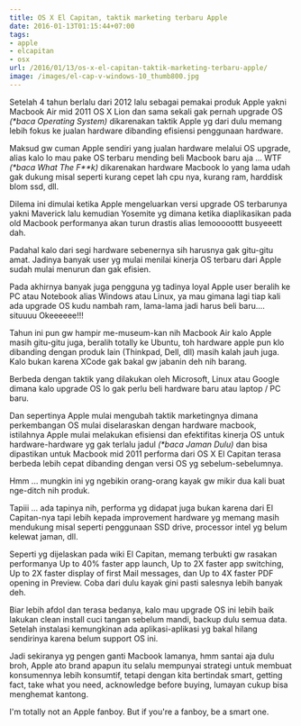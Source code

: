 ```yaml
---
title: OS X El Capitan, taktik marketing terbaru Apple
date: 2016-01-13T01:15:44+07:00
tags:
- apple
- elcapitan
- osx
url: /2016/01/13/os-x-el-capitan-taktik-marketing-terbaru-apple/
image: /images/el-cap-v-windows-10_thumb800.jpg
---
```


Setelah 4 tahun berlalu dari 2012 lalu sebagai pemakai produk Apple yakni Macbook Air mid 2011 OS X Lion dan sama sekali gak pernah upgrade OS _(\*baca Operating System)_ dikarenakan taktik Apple yg dari dulu memang lebih fokus ke jualan hardware dibanding efisiensi penggunaan hardware.

Maksud gw cuman Apple sendiri yang jualan hardware melalui OS upgrade, alias kalo lo mau pake OS terbaru mending beli Macbook baru aja ... WTF _(\*baca What The F\*\*k)_ dikarenakan hardware Macbook lo yang lama udah gak dukung misal seperti kurang cepet lah cpu nya, kurang ram, harddisk blom ssd, dll.

Dilema ini dimulai ketika Apple mengeluarkan versi upgrade OS terbarunya yakni Maverick lalu kemudian Yosemite yg dimana ketika diaplikasikan pada old Macbook performanya akan turun drastis alias lemooooottt busyeeett dah.

Padahal kalo dari segi hardware sebenernya sih harusnya gak gitu-gitu amat. Jadinya banyak user yg mulai menilai kinerja OS terbaru dari Apple sudah mulai menurun dan gak efisien.

Pada akhirnya banyak juga pengguna yg tadinya loyal Apple user beralih ke PC atau Notebook alias Windows atau Linux, ya mau gimana lagi tiap kali ada upgrade OS kudu nambah ram, lama-lama jadi harus beli baru.... situuuu Okeeeeee!!!

Tahun ini pun gw hampir me-museum-kan nih Macbook Air kalo Apple masih gitu-gitu juga, beralih totally ke Ubuntu, toh hardware apple pun klo dibanding dengan produk lain (Thinkpad, Dell, dll) masih kalah jauh juga. Kalo bukan karena XCode gak bakal gw jabanin deh nih barang.

Berbeda dengan taktik yang dilakukan oleh Microsoft, Linux atau Google dimana kalo upgrade OS lo gak perlu beli hardware baru atau laptop / PC baru.

Dan sepertinya Apple mulai mengubah taktik marketingnya dimana perkembangan OS mulai diselaraskan dengan hardware macbook, istilahnya Apple mulai melakukan efisiensi dan efektifitas kinerja OS untuk hardware-hardware yg gak terlalu jadul _(\*baca Jaman Dulu)_ dan bisa dipastikan untuk Macbook mid 2011 performa dari OS X El Capitan terasa berbeda lebih cepat dibanding dengan versi OS yg sebelum-sebelumnya.

Hmm ... mungkin ini yg ngebikin orang-orang kayak gw mikir dua kali buat nge-ditch nih produk.

Tapiii ... ada tapinya nih, performa yg didapat juga bukan karena dari El Capitan-nya tapi lebih kepada improvement hardware yg memang masih mendukung misal seperti penggunaan SSD drive, processor intel yg belum kelewat jaman, dll.

Seperti yg dijelaskan pada wiki El Capitan, memang terbukti gw rasakan performanya Up to 40% faster app launch, Up to 2X faster app switching, Up to 2X faster display of first Mail messages, dan Up to 4X faster PDF opening in Preview. Coba dari dulu kayak gini pasti salesnya lebih banyak deh.

Biar lebih afdol dan terasa bedanya, kalo mau upgrade OS ini lebih baik lakukan clean install cuci tangan sebelum mandi, backup dulu semua data. Setelah instalasi kemungkinan ada aplikasi-aplikasi yg bakal hilang sendirinya karena belum support OS ini.

Jadi sekiranya yg pengen ganti Macbook lamanya, hmm santai aja dulu broh, Apple ato brand apapun itu selalu mempunyai strategi untuk membuat konsumennya lebih konsumtif, tetapi dengan kita bertindak smart, getting fact, take what you need, acknowledge before buying, lumayan cukup bisa menghemat kantong.

I'm totally not an Apple fanboy. But if you're a fanboy, be a smart one.